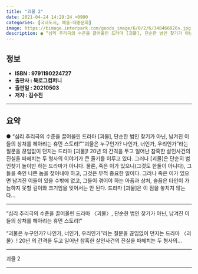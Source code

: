 ```yaml
---
title: "괴물 2"
date: 2021-04-24 14:29:24 +0900
categories: [국내도서, 예술-대중문화]
image: https://bimage.interpark.com/goods_image/6/0/2/6/348466026s.jpg
description: ● “심리 추리극의 수준을 끌어올린 드라마 [괴물], 단순한 범인 찾기가 아닌, 남겨진 이들의 상처를 헤아리는 휴먼 스토리!”“괴물은 누구인가? 나인가, 너인가, 우리인가”라는 질문을 끊임없이 던지는 드라마 [괴물]! 20년 의 간격을 두고 일어난 참혹한 살인사건의 진실을 파헤치는 두
---
```


## **정보**

- **ISBN : 9791190224727**
- **출판사 : 북로그컴퍼니**
- **출판일 : 20210503**
- **저자 : 김수진**

------



## **요약**

●  “심리 추리극의 수준을 끌어올린 드라마 [괴물], 단순한 범인 찾기가 아닌, 남겨진 이들의 상처를 헤아리는 휴먼 스토리!”“괴물은 누구인가? 나인가, 너인가, 우리인가”라는 질문을 끊임없이 던지는 드라마 [괴물]! 20년 의 간격을 두고 일어난 참혹한 살인사건의 진실을 파헤치는 두 형사의 이야기가 큰 줄기를 이루고 있다.  그러나 [괴물]은 단순히 범인찾기 놀이만 하는 드라마가 아니다. 물론, 죽은 이가 있으니(그것도 한둘이 아니다), 그들을 죽인 나쁜 놈을 찾아내야 하고, 그것은 무척 중요한 일이다. 그러나 죽은 이가 있으면 남겨진 이들이 있을 수밖에 없고, 그들이 겪어야 하는 아픔과 상처, 슬픔은 타인이 가늠하지 못할 깊이와 크기임을 잊어서는 안 된다. 드라마 [괴물]은 이 점을 놓치지 않는다...

------

“심리 추리극의 수준을 끌어올린 드라마 〈괴물〉,
단순한 범인 찾기가 아닌, 남겨진 이들의 상처를 헤아리는 휴먼 스토리!”

“괴물은 누구인가? 나인가, 너인가, 우리인가”라는 질문을 끊임없이 던지는 드라마 〈괴물〉! 20년 의 간격을 두고 일어난 참혹한 살인사건의 진실을 파헤치는 두 형사의... 

------


괴물 2 

------


